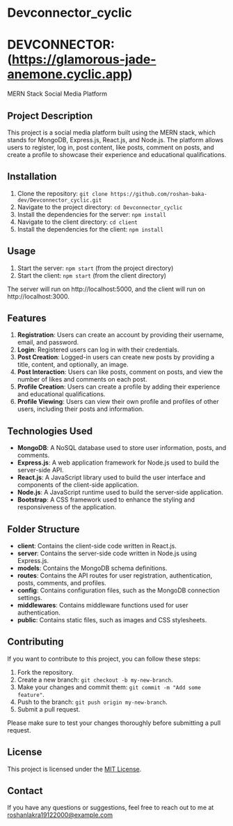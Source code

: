 # Devconnector_cyclic

# DEVCONNECTOR:(https://glamorous-jade-anemone.cyclic.app)

MERN Stack Social Media Platform

## Project Description

This project is a social media platform built using the MERN stack, which stands for MongoDB,
Express.js, React.js, and Node.js. The platform allows users to register, log in, post content,
like posts, comment on posts, and create a profile to showcase their experience and educational qualifications.

## Installation

1. Clone the repository: `git clone https://github.com/roshan-baka-dev/Devconnector_cyclic.git`
2. Navigate to the project directory: `cd Devconnector_cyclic`
3. Install the dependencies for the server: `npm install`
4. Navigate to the client directory: `cd client`
5. Install the dependencies for the client: `npm install`

## Usage

1. Start the server: `npm start` (from the project directory)
2. Start the client: `npm start` (from the client directory)

The server will run on http://localhost:5000, and the client will run on http://localhost:3000.

## Features

1. **Registration**: Users can create an account by providing their username, email, and password.
2. **Login**: Registered users can log in with their credentials.
3. **Post Creation**: Logged-in users can create new posts by providing a title, content, and optionally, an image.
4. **Post Interaction**: Users can like posts, comment on posts, and view the number of likes and comments on each post.
5. **Profile Creation**: Users can create a profile by adding their experience and educational qualifications.
6. **Profile Viewing**: Users can view their own profile and profiles of other users, including their posts and information.

## Technologies Used

- **MongoDB**: A NoSQL database used to store user information, posts, and comments.
- **Express.js**: A web application framework for Node.js used to build the server-side API.
- **React.js**: A JavaScript library used to build the user interface and components of the client-side application.
- **Node.js**: A JavaScript runtime used to build the server-side application.
- **Bootstrap**: A CSS framework used to enhance the styling and responsiveness of the application.

## Folder Structure

- **client**: Contains the client-side code written in React.js.
- **server**: Contains the server-side code written in Node.js using Express.js.
- **models**: Contains the MongoDB schema definitions.
- **routes**: Contains the API routes for user registration, authentication, posts, comments, and profiles.
- **config**: Contains configuration files, such as the MongoDB connection settings.
- **middlewares**: Contains middleware functions used for user authentication.
- **public**: Contains static files, such as images and CSS stylesheets.

## Contributing

If you want to contribute to this project, you can follow these steps:

1. Fork the repository.
2. Create a new branch: `git checkout -b my-new-branch`.
3. Make your changes and commit them: `git commit -m "Add some feature"`.
4. Push to the branch: `git push origin my-new-branch`.
5. Submit a pull request.

Please make sure to test your changes thoroughly before submitting a pull request.

## License

This project is licensed under the [MIT License](LICENSE).

## Contact

If you have any questions or suggestions, feel free to reach out to me at roshanlakra19122000@example.com


